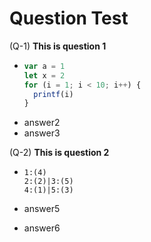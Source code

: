 # Question Test

(Q-1) **This is question 1**

- 
  ```js
  var a = 1
  let x = 2
  for (i = 1; i < 10; i++) {
    printf(i)
  }
  ```
- answer2
- answer3

(Q-2) **This is question 2**

- 
  ~~~[tree](itemShape=circle,itemSize=30,height=250)
  1:(4)
  2:(2)|3:(5)
  4:(1)|5:(3)
  ~~~

- answer5
- answer6